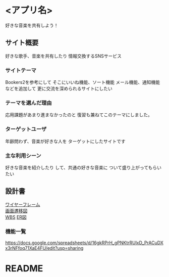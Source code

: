 # <アプリ名>
好きな音楽を共有しよう！

## サイト概要
好きな歌手、音楽を共有したり
情報交換するSNSサービス


### サイトテーマ
Bookers2を参考にして
そこにいいね機能、ソート機能
メール機能、通知機能などを追加して
更に交流を深められるサイトにしたい



### テーマを選んだ理由
応用課題があまり進まなかったのと
復習も兼ねてこのテーマにしました。

### ターゲットユーザ
年齢問わず、音楽が好きな人を
ターゲットにしたサイトです


### 主な利用シーン
好きな音楽を紹介したり
して、共通の好きな音楽に
ついて盛り上がってもらいたい




## 設計書
[ワイヤーフレーム](https://drive.google.com/file/d/1R0KivMn4-ZX49WulM3Jv2TJkrRf_Kn-f/view?usp=sharing)<br>
[画面遷移図](https://drive.google.com/file/d/1NkJ47o8fmj6sccbo4pYqY4KIIa2waK8c/view?usp=sharing)<br>
[WBS](https://docs.google.com/spreadsheets/d/1c8vaYeSFNbOLDYbXoCBunN8XyBe3DEHcptNCvaQvK7I/edit?usp=sharing)
[ER図](https://drive.google.com/file/d/1S3QBf39W7Yr1_cvqCsWICZI6KPbHLkMj/view?usp=sharing)
### 機能一覧
https://docs.google.com/spreadsheets/d/16gkRPrH_gPNKtrRUlxD_PrACuDXx3rNFfoq71XaE4FU/edit?usp=sharing



# README
